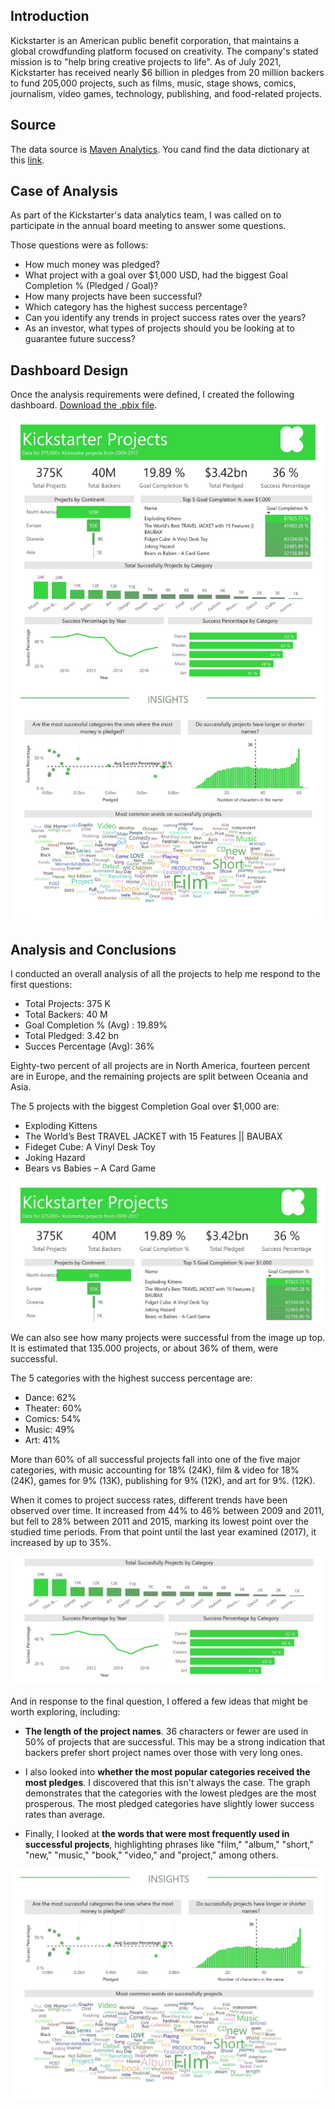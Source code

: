 ## Introduction ##
Kickstarter is an American public benefit corporation, that maintains a global crowdfunding platform focused on creativity. The company's stated mission is to "help bring creative projects to life". As of July 2021, Kickstarter has received nearly $6 billion in pledges from 20 million backers to fund 205,000 projects, such as films, music, stage shows, comics, journalism, video games, technology, publishing, and food-related projects.

## Source ##
The data source is [Maven Analytics]( https://www.mavenanalytics.io/data-playground).
You cand find the data dictionary at this [link](https://github.com/morales-francisco/Dashboards/blob/main/Kickstarter/Data/kickstarter_projects_data_dictionary.csv).

## Case of Analysis ##

As part of the Kickstarter's data analytics team, I was called on to participate in the annual board meeting to answer some questions.

Those questions were as follows:
- How much money was pledged?
- What project with a goal over $1,000 USD, had the biggest Goal Completion % (Pledged / Goal)?
- How many projects have been successful?
- Which category has the highest success percentage?
- Can you identify any trends in project success rates over the years?
- As an investor, what types of projects should you be looking at to guarantee future success?

## Dashboard Design ##


Once the analysis requirements were defined, I created the following dashboard.
[Download the .pbix file](https://github.com/morales-francisco/Dashboards/raw/main/Kickstarter/kickstarter-projects.pbix).



![dashboard](Images/dashboard.jpg)




## Analysis and Conclusions ##

I conducted an overall analysis of all the projects to help me respond to the first questions:

- Total Projects: 375 K
- Total Backers: 40 M
- Goal Completion % (Avg) : 19.89%
- Total Pledged: 3.42 bn
- Succes Percentage (Avg): 36% 

Eighty-two percent of all projects are in North America, fourteen percent are in Europe, and the remaining projects are split between Oceania and Asia.

The 5 projects with the biggest Completion Goal over $1,000 are:
- Exploding Kittens
- The World’s Best TRAVEL JACKET with 15 Features || BAUBAX
- Fideget Cube: A Vinyl Desk Toy
- Joking Hazard
- Bears vs Babies – A Card Game  


![part1](Images/part1.jpg)



We can also see how many projects were successful from the image up top. 
It is estimated that 135.000 projects, or about 36% of them, were successful.

The 5 categories with the highest success percentage are:
- Dance: 62%
- Theater: 60% 
- Comics: 54%
- Music: 49%
- Art: 41% 

More than 60% of all successful projects fall into one of the five major categories, with music accounting for 18% (24K), film & video for 18% (24K), games for 9% (13K), publishing for 9% (12K), and art for 9%. (12K).


When it comes to project success rates, different trends have been observed over time. 
It increased from 44% to 46% between 2009 and 2011, but fell to 28% between 2011 and 2015, marking its lowest point over the studied time periods. From that point until the last year examined (2017), it increased by up to 35%.




![part2](Images/part2.jpg)





And in response to the final question, I offered a few ideas that might be worth exploring, including:

- **The length of the project names**. 36 characters or fewer are used in 50% of projects that are successful. This may be a strong indication that backers prefer short project names over those with very long ones.

- I also looked into **whether the most popular categories received the most pledges**. I discovered that this isn't always the case. The graph demonstrates that the categories with the lowest pledges are the most prosperous. The most pledged categories have slightly lower success rates than average.


- Finally, I looked at **the words that were most frequently used in successful projects**, highlighting phrases like "film," "album," "short," "new," "music," "book," "video," and "project," among others.




![part3](Images/part3.jpg)

